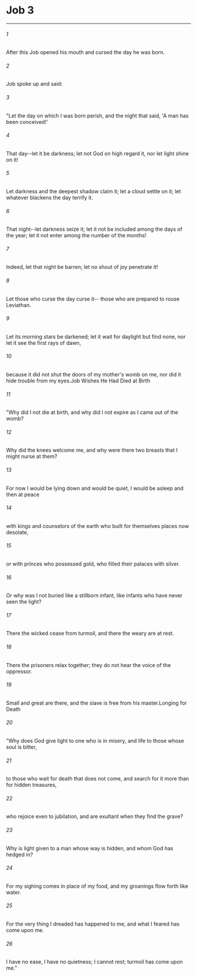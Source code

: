 # Job 3
***



###### 1 
After this Job opened his mouth and cursed the day he was born. 

###### 2 
Job spoke up and said: 

###### 3 
"Let the day on which I was born perish, and the night that said, 'A man has been conceived!' 

###### 4 
That day--let it be darkness; let not God on high regard it, nor let light shine on it! 

###### 5 
Let darkness and the deepest shadow claim it; let a cloud settle on it; let whatever blackens the day terrify it. 

###### 6 
That night--let darkness seize it; let it not be included among the days of the year; let it not enter among the number of the months! 

###### 7 
Indeed, let that night be barren; let no shout of joy penetrate it! 

###### 8 
Let those who curse the day curse it-- those who are prepared to rouse Leviathan. 

###### 9 
Let its morning stars be darkened; let it wait for daylight but find none, nor let it see the first rays of dawn, 

###### 10 
because it did not shut the doors of my mother's womb on me, nor did it hide trouble from my eyes.Job Wishes He Had Died at Birth 

###### 11 
"Why did I not die at birth, and why did I not expire as I came out of the womb? 

###### 12 
Why did the knees welcome me, and why were there two breasts that I might nurse at them? 

###### 13 
For now I would be lying down and would be quiet, I would be asleep and then at peace 

###### 14 
with kings and counselors of the earth who built for themselves places now desolate, 

###### 15 
or with princes who possessed gold, who filled their palaces with silver. 

###### 16 
Or why was I not buried like a stillborn infant, like infants who have never seen the light? 

###### 17 
There the wicked cease from turmoil, and there the weary are at rest. 

###### 18 
There the prisoners relax together; they do not hear the voice of the oppressor. 

###### 19 
Small and great are there, and the slave is free from his master.Longing for Death 

###### 20 
"Why does God give light to one who is in misery, and life to those whose soul is bitter, 

###### 21 
to those who wait for death that does not come, and search for it more than for hidden treasures, 

###### 22 
who rejoice even to jubilation, and are exultant when they find the grave? 

###### 23 
Why is light given to a man whose way is hidden, and whom God has hedged in? 

###### 24 
For my sighing comes in place of my food, and my groanings flow forth like water. 

###### 25 
For the very thing I dreaded has happened to me, and what I feared has come upon me. 

###### 26 
I have no ease, I have no quietness; I cannot rest; turmoil has come upon me."
